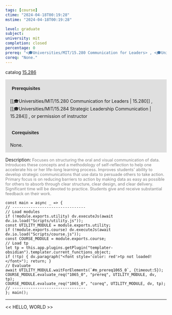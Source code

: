 ```yaml
---
tags: [course]
ctime: "2024-04-18T00:19:28"
mstime: "2024-04-18T00:19:28"

level: graduate
subject: 
university: mit
completion: closed
percentage: 0
prereq: "<🎓Universities/MIT/15.280 Communication for Leaders> , <🎓Universities/MIT/15.284 Strategic Leadership Communication> , or permission of instructor"
coreq: "None."
---
```


catalog [15.286](http://student.mit.edu/catalog/m15a.html#15.286)

<span style="display: block; padding: 15px; background-color: rgb(100, 100, 100, 0.2);"><font id="m_prereq1065_0" style="display: block; font-family: Arial, sans-serif; font-weight: bold; padding: 5px">Prerequisites</font><br><span id="prereq1065_0">[[🎓Universities/MIT/15.280 Communication for Leaders | 15.280]] , [[🎓Universities/MIT/15.284 Strategic Leadership Communication | 15.284]] , or permission of instructor</span></span>
<span style="display: block; padding: 15px; background-color: rgb(100, 100, 100, 0.2);"><font id="m_coreq1065_0" style="display: block; font-family: Arial, sans-serif; font-weight: bold; padding: 5px">Corequisites</font><br><span id="coreq1065_0">None.</span></span>

<font style="">Description:</font>
<font style="color: grey; font-size: 0.8rem;">Focuses on structuring the oral and visual communication of data. Introduces these concepts and a methodology of self-reflection to help one accelerate his or her life-long learning process. Improves students' ability to develop strategic communications that use data to persuade others to take action. Primary focus is on reducing barriers to action by making data as easy as possible for others to absorb through clear structure, clear design, and clear delivery. Significant time will be devoted to practice. Students give and receive substantial feedback on their work.</font>

```dataviewjs
const main = async _ => {
// --------------------------------
// Load modules
if (!module.exports.utility) dv.executeJs(await dv.io.load("Scripts/utility.js"));
const UTILITY_MODULE = module.exports.utility;
if (!module.exports.course) dv.executeJs(await dv.io.load("Scripts/course.js"));
const COURSE_MODULE = module.exports.course;
// Load tp
let tp = this.app.plugins.getPlugin("templater-obsidian").templater.current_functions_object;
if (!tp) { dv.paragraph("<font style='color: red'>tp not loaded!</font>"); return; }
// Evaluate
await UTILITY_MODULE.waitForElements(`#m_prereq1065_0`, {timeout:5});
COURSE_MODULE.evaluate_req("1065_0", "prereq", UTILITY_MODULE, dv, tp);
COURSE_MODULE.evaluate_req("1065_0", "coreq", UTILITY_MODULE, dv, tp);
// --------------------------------
}; main();
```

---

<< HELLO, WORLD >>
